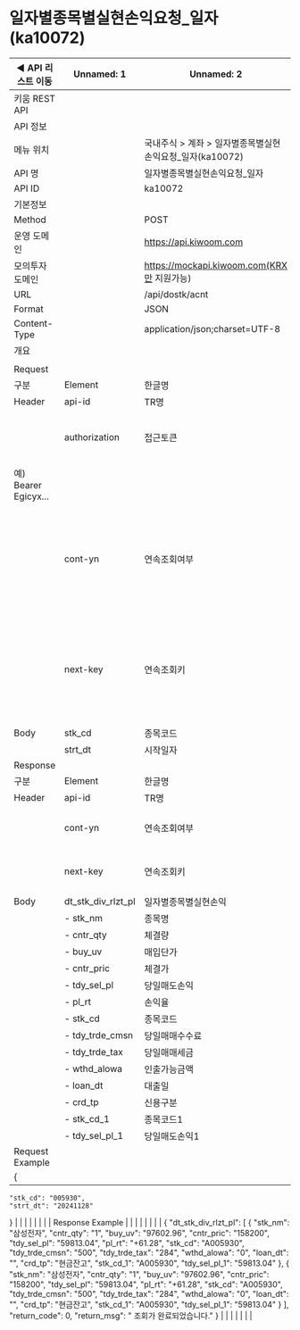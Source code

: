 # 일자별종목별실현손익요청_일자(ka10072)

| ◀ API 리스트 이동 | Unnamed: 1 | Unnamed: 2 | Unnamed: 3 | Unnamed: 4 | Unnamed: 5 | Unnamed: 6 |
| --- | --- | --- | --- | --- | --- | --- |
| 키움 REST API |  |  |  |  |  |  |
| API 정보 |  |  |  |  |  |  |
| 메뉴 위치 |  | 국내주식 > 계좌 > 일자별종목별실현손익요청_일자(ka10072) |  |  |  |  |
| API 명 |  | 일자별종목별실현손익요청_일자 |  |  |  |  |
| API ID |  | ka10072 |  |  |  |  |
| 기본정보 |  |  |  |  |  |  |
| Method |  | POST |  |  |  |  |
| 운영 도메인 |  | https://api.kiwoom.com |  |  |  |  |
| 모의투자 도메인 |  | https://mockapi.kiwoom.com(KRX만 지원가능) |  |  |  |  |
| URL |  | /api/dostk/acnt |  |  |  |  |
| Format |  | JSON |  |  |  |  |
| Content-Type |  | application/json;charset=UTF-8 |  |  |  |  |
| 개요 |  |  |  |  |  |  |
|  |  |  |  |  |  |  |
| Request |  |  |  |  |  |  |
| 구분 | Element | 한글명 | Type | Required | Length | Description |
| Header | api-id | TR명 | String | Y | 10 |  |
|  | authorization | 접근토큰 | String | Y | 1000 | 토큰 지정시 토큰타입("Bearer") 붙혀서 호출 
 예) Bearer Egicyx... |
|  | cont-yn | 연속조회여부 | String | N | 1 | 응답 Header의 연속조회여부값이 Y일 경우 다음데이터 요청시 응답 Header의 cont-yn값 세팅 |
|  | next-key | 연속조회키 | String | N | 50 | 응답 Header의 연속조회여부값이 Y일 경우 다음데이터 요청시 응답 Header의 next-key값 세팅 |
| Body | stk_cd | 종목코드 | String | Y | 6 |  |
|  | strt_dt | 시작일자 | String | Y | 8 | YYYYMMDD |
| Response |  |  |  |  |  |  |
| 구분 | Element | 한글명 | Type | Required | Length | Description |
| Header | api-id | TR명 | String | Y | 10 |  |
|  | cont-yn | 연속조회여부 | String | N | 1 | 다음 데이터가 있을시 Y값 전달 |
|  | next-key | 연속조회키 | String | N | 50 | 다음 데이터가 있을시 다음 키값 전달 |
| Body | dt_stk_div_rlzt_pl | 일자별종목별실현손익 | LIST | N |  |  |
|  | - stk_nm | 종목명 | String | N | 40 |  |
|  | - cntr_qty | 체결량 | String | N | 20 |  |
|  | - buy_uv | 매입단가 | String | N | 20 |  |
|  | - cntr_pric | 체결가 | String | N | 20 |  |
|  | - tdy_sel_pl | 당일매도손익 | String | N | 20 |  |
|  | - pl_rt | 손익율 | String | N | 20 |  |
|  | - stk_cd | 종목코드 | String | N | 20 |  |
|  | - tdy_trde_cmsn | 당일매매수수료 | String | N | 20 |  |
|  | - tdy_trde_tax | 당일매매세금 | String | N | 20 |  |
|  | - wthd_alowa | 인출가능금액 | String | N | 20 |  |
|  | - loan_dt | 대출일 | String | N | 20 |  |
|  | - crd_tp | 신용구분 | String | N | 20 |  |
|  | - stk_cd_1 | 종목코드1 | String | N | 20 |  |
|  | - tdy_sel_pl_1 | 당일매도손익1 | String | N | 20 |  |
| Request Example |  |  |  |  |  |  |
| {
    "stk_cd": "005930",
    "strt_dt": "20241128"
} |  |  |  |  |  |  |
| Response Example |  |  |  |  |  |  |
| {
    "dt_stk_div_rlzt_pl": [
        {
            "stk_nm": "삼성전자",
            "cntr_qty": "1",
            "buy_uv": "97602.96",
            "cntr_pric": "158200",
            "tdy_sel_pl": "59813.04",
            "pl_rt": "+61.28",
            "stk_cd": "A005930",
            "tdy_trde_cmsn": "500",
            "tdy_trde_tax": "284",
            "wthd_alowa": "0",
            "loan_dt": "",
            "crd_tp": "현금잔고",
            "stk_cd_1": "A005930",
            "tdy_sel_pl_1": "59813.04"
        },
        {
            "stk_nm": "삼성전자",
            "cntr_qty": "1",
            "buy_uv": "97602.96",
            "cntr_pric": "158200",
            "tdy_sel_pl": "59813.04",
            "pl_rt": "+61.28",
            "stk_cd": "A005930",
            "tdy_trde_cmsn": "500",
            "tdy_trde_tax": "284",
            "wthd_alowa": "0",
            "loan_dt": "",
            "crd_tp": "현금잔고",
            "stk_cd_1": "A005930",
            "tdy_sel_pl_1": "59813.04"
        }
    ],
    "return_code": 0,
    "return_msg": " 조회가 완료되었습니다."
} |  |  |  |  |  |  |
